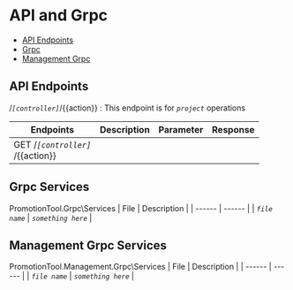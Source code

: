 # API and Grpc
- [API Endpoints](#api-endpoints)
- [Grpc](#grpc-services)
- [Management Grpc](#management-grpc-services)

## API Endpoints
/*`[controller]`*/{{action}} : This endpoint is for *`project`* operations

|  Endpoints | Description | Parameter | Response |
| ------ | ------ | ------ | ------ |
| GET /*`[controller]`*<br>/{{action}} |  |  |  |

## Grpc Services
PromotionTool.Grpc\Services
| File | Description |
| ------ | ------ |
| *`file name`* | *`something here`* |

## Management Grpc Services
PromotionTool.Management.Grpc\Services
| File | Description |
| ------ | ------ |
| *`file name`* | *`something here`* |
